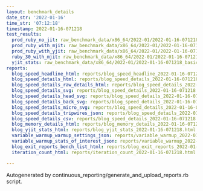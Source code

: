 ```yaml
---
layout: benchmark_details
date_str: '2022-01-16'
time_str: '07:12:18'
timestamp: 2022-01-16-071218
test_results:
  prod_ruby_no_jit: raw_benchmark_data/x86_64/2022-01/2022-01-16-071218_basic_benchmark_prod_ruby_no_jit.json
  prod_ruby_with_mjit: raw_benchmark_data/x86_64/2022-01/2022-01-16-071218_basic_benchmark_prod_ruby_with_mjit.json
  prod_ruby_with_yjit: raw_benchmark_data/x86_64/2022-01/2022-01-16-071218_basic_benchmark_prod_ruby_with_yjit.json
  ruby_30_with_mjit: raw_benchmark_data/x86_64/2022-01/2022-01-16-071218_basic_benchmark_ruby_30_with_mjit.json
  yjit_stats: raw_benchmark_data/x86_64/2022-01/2022-01-16-071218_basic_benchmark_yjit_stats.json
reports:
  blog_speed_headline_html: reports/blog_speed_headline_2022-01-16-071218.html
  blog_speed_details_html: reports/blog_speed_details_2022-01-16-071218.html
  blog_speed_details_raw_details_html: reports/blog_speed_details_2022-01-16-071218.raw_details.html
  blog_speed_details_svg: reports/blog_speed_details_2022-01-16-071218.svg
  blog_speed_details_head_svg: reports/blog_speed_details_2022-01-16-071218.head.svg
  blog_speed_details_back_svg: reports/blog_speed_details_2022-01-16-071218.back.svg
  blog_speed_details_micro_svg: reports/blog_speed_details_2022-01-16-071218.micro.svg
  blog_speed_details_tripwires_json: reports/blog_speed_details_2022-01-16-071218.tripwires.json
  blog_speed_details_csv: reports/blog_speed_details_2022-01-16-071218.csv
  blog_memory_details_html: reports/blog_memory_details_2022-01-16-071218.html
  blog_yjit_stats_html: reports/blog_yjit_stats_2022-01-16-071218.html
  variable_warmup_warmup_settings_json: reports/variable_warmup_2022-01-16-071218.warmup_settings.json
  variable_warmup_stats_of_interest_json: reports/variable_warmup_2022-01-16-071218.stats_of_interest.json
  blog_exit_reports_bench_list_html: reports/blog_exit_reports_2022-01-16-071218.bench_list.html
  iteration_count_html: reports/iteration_count_2022-01-16-071218.html

---
```

Autogenerated by continuous_reporting/generate_and_upload_reports.rb script.
